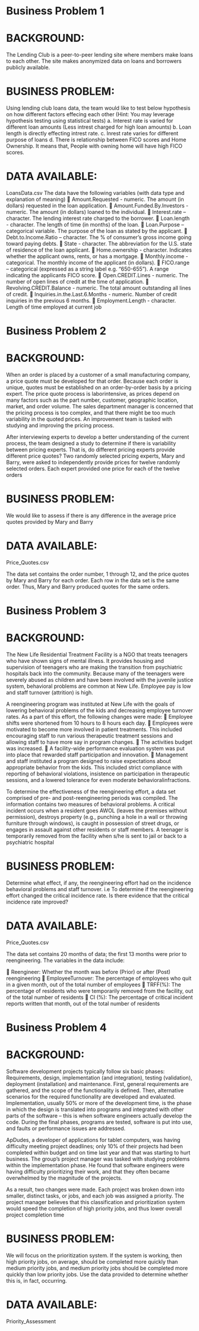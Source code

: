 # Business Problem 1

# BACKGROUND: 
The Lending Club is a peer-to-peer lending site where members make loans to each other. The site makes anonymized data on loans and borrowers publicly available.

# BUSINESS PROBLEM:
Using lending club loans data, the team would like to test below hypothesis on how different factors effecing each other (Hint: You may leverage hypothesis testing using statistical tests)
   a. Interest rate is varied for different loan amounts (Less intrest charged for high loan amounts)
   b. Loan length is directly effecting intrest rate.
   c. Inrest rate varies for different purpose of loans
   d. There is relationship between FICO scores and Home Ownership. It means that, People with owning home will have high FICO scores.

   
# DATA AVAILABLE:
  LoansData.csv
The data have the following variables (with data type and explanation of meaning)
 Amount.Requested - numeric. The amount (in dollars) requested in the loan application.
 Amount.Funded.By.Investors - numeric. The amount (in dollars) loaned to the individual.
 Interest.rate – character. The lending interest rate charged to the borrower.
 Loan.length - character. The length of time (in months) of the loan.
 Loan.Purpose – categorical variable. The purpose of the loan as stated by the applicant.
 Debt.to.Income.Ratio – character. The % of consumer’s gross income going toward paying debts.
 State - character. The abbreviation for the U.S. state of residence of the loan applicant.
 Home.ownership - character. Indicates whether the applicant owns, rents, or has a mortgage.
 Monthly.income - categorical. The monthly income of the applicant (in dollars).
 FICO.range – categorical (expressed as a string label e.g. “650-655”). A range indicating the applicants FICO score.
 Open.CREDIT.Lines - numeric. The number of open lines of credit at the time of application.
 Revolving.CREDIT.Balance - numeric. The total amount outstanding all lines of credit.
 Inquiries.in.the.Last.6.Months - numeric. Number of credit inquiries in the previous 6 months.
 Employment.Length - character. Length of time employed at current job


# Business Problem 2

# BACKGROUND:
When an order is placed by a customer of a small manufacturing company, a price quote must be developed for that order. Because each order is unique, quotes must be established on an order-by-order basis by a pricing expert. The price quote process is laborintensive, as prices depend on many factors such as the part number, customer, geographic location, market, and order volume. The sales department manager is concerned that the pricing process is too complex, and that there might be too much variability in the quoted prices. An improvement team is tasked with studying and improving the pricing process.

After interviewing experts to develop a better understanding of the current process, the team designed a study to determine if there is variability between pricing experts. That is, do different pricing experts provide different price quotes? Two randomly selected pricing experts, Mary and Barry, were asked to independently provide prices for twelve randomly selected orders. Each expert provided one price for each of the twelve orders

# BUSINESS PROBLEM: 
We would like to assess if there is any difference in the average price quotes provided by Mary and Barry

# DATA AVAILABLE:
   Price_Quotes.csv

The data set contains the order number, 1 through 12, and the price quotes by Mary and Barry for each order. Each row in the data set is the same order. Thus, Mary and Barry produced quotes for the same orders.


# Business Problem 3

# BACKGROUND:

The New Life Residential Treatment Facility is a NGO that treats teenagers who have shown signs of mental illness. It provides housing and supervision of teenagers who are making the transition from psychiatric hospitals back into the community. Because many of the teenagers were severely abused as children and have been involved with the juvenile justice system, behavioral problems are common at New Life. Employee pay is low and staff turnover (attrition) is high.

A reengineering program was instituted at New Life with the goals of lowering behavioral problems of the kids and decreasing employee turnover rates. As a part of this effort, the following changes were made:
 Employee shifts were shortened from 10 hours to 8 hours each day.
 Employees were motivated to become more involved in patient treatments. This included encouraging staff to run various therapeutic treatment sessions and allowing staff to have more say in program changes.
 The activities budget was increased.
 A facility-wide performance evaluation system was put into place that rewarded staff participation and innovation.
 Management and staff instituted a program designed to raise expectations about appropriate behavior from the kids. This included strict compliance with reporting of behavioral violations, insistence on participation in therapeutic sessions, and a lowered tolerance for even moderate behavioralinfractions.

To determine the effectiveness of the reengineering effort, a data set comprised of pre- and post-reengineering periods was compiled. The information contains two measures of behavioral problems. A critical incident occurs when a resident goes AWOL (leaves the premises without permission), destroys property (e.g., punching a hole in a wall or throwing furniture through windows), is caught in possession of street drugs, or engages in assault against other residents or staff members. A teenager is temporarily removed from the facility when s/he is sent to jail or back to a psychiatric hospital

# BUSINESS PROBLEM:
Determine what effect, if any, the reengineering effort had on the incidence behavioral problems and staff turnover. i.e To determine if the reengineering effort changed the critical incidence rate. Is there evidence that the critical incidence rate improved?

# DATA AVAILABLE:
   Price_Quotes.csv
   
The data set contains 20 months of data; the first 13 months were prior to reengineering. The variables in the data include:

 Reengineer: Whether the month was before (Prior) or after (Post) reengineering
 EmployeeTurnover: The percentage of employees who quit in a given month, out of the total number of employees
 TRFF(%): The percentage of residents who were temporarily removed from the facility, out of the total number of residents
 CI (%): The percentage of critical incident reports written that month, out of the total number of residents

# Business Problem 4

# BACKGROUND:

Software development projects typically follow six basic phases: Requirements, design, implementation (and integration), testing (validation), deployment (installation) and maintenance. First, general requirements are gathered, and the scope of the functionality is defined. Then, alternative scenarios for the required functionality are developed and evaluated. Implementation, usually 50% or more of the development time, is the phase in which the design is translated into programs and integrated with other parts of the software – this is when software engineers actually develop the code. During the final phases, programs are tested, software is put into use, and faults or performance issues are addressed.

ApDudes, a developer of applications for tablet computers, was having difficulty meeting project deadlines; only 10% of their projects had been completed within budget and on time last year and that was starting to hurt business. The group’s project manager was tasked with studying problems within the implementation phase. He found that software engineers were having difficulty prioritizing their work, and that they often became overwhelmed by the magnitude of the projects.

As a result, two changes were made. Each project was broken down into smaller, distinct tasks, or jobs, and each job was assigned a priority. The project manager believes that this classification and prioritization system would speed the completion of high priority jobs, and thus lower overall project completion time

# BUSINESS PROBLEM:
We will focus on the prioritization system. If the system is working, then high priority jobs, on average, should be completed more quickly than medium priority jobs, and medium priority jobs should be completed more quickly than low priority jobs. Use the data provided to determine whether this is, in fact, occurring.

# DATA AVAILABLE:
   Priority_Assessment


